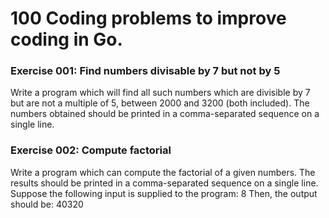 # 100 Coding problems to improve coding in Go.

### Exercise 001: Find numbers divisable by 7 but not by 5
Write a program which will find all such numbers which are divisible by 7 but are not a multiple of 5, between 2000 and 3200 (both included). The numbers obtained should be printed in a comma-separated sequence on a single line.

### Exercise 002: Compute factorial
Write a program which can compute the factorial of a given numbers. The results should be printed in a comma-separated sequence on a single line.
Suppose the following input is supplied to the program: 8
Then, the output should be: 40320
